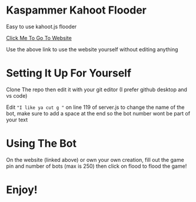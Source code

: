 # Kaspammer Kahoot Flooder 

Easy to use kahoot.js flooder

[Click Me To Go To Website](https://yeetedmeme.js.org/kaspammer)

Use the above link to use the website yourself without editing anything

# Setting It Up For Yourself

Clone The repo then edit it with your git editor (I prefer github desktop and vs code)

Edit `"I like ya cut g "` on line 119 of server.js to change the name of the bot, make sure to add a space at the end so the bot number wont be part of your text

# Using The Bot

On the website (linked above) or own your own creation, fill out the game pin and number of bots (max is 250) then click on flood to flood the game!

# Enjoy!
